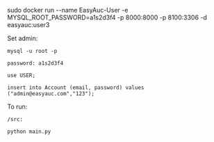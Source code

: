 sudo docker run --name EasyAuc-User -e MYSQL_ROOT_PASSWORD=a1s2d3f4 -p 8000:8000 -p 8100:3306 -d easyauc:user3


Set admin:

    mysql -u root -p

    password: a1s2d3f4

    use USER;

    insert into Account (email, password) values ("admin@easyauc.com","123");



To run:

    /src:

    python main.py